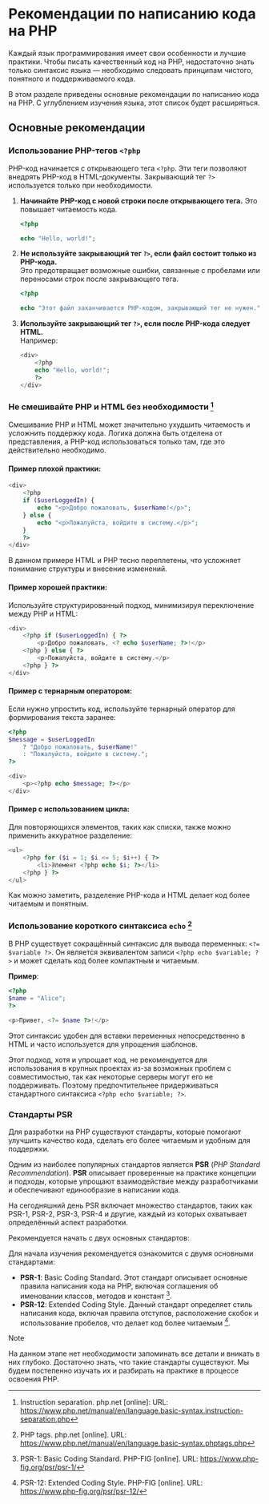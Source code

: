 # Рекомендации по написанию кода на PHP

Каждый язык программирования имеет свои особенности и лучшие практики. Чтобы писать качественный код на PHP, недостаточно знать только синтаксис языка — необходимо следовать принципам чистого, понятного и поддерживаемого кода.

В этом разделе приведены основные рекомендации по написанию кода на PHP. С углублением изучения языка, этот список будет расширяться.

## Основные рекомендации

### Использование PHP-тегов `<?php`

PHP-код начинается с открывающего тега `<?php`. Эти теги позволяют внедрять PHP-код в HTML-документы. Закрывающий тег `?>` используется только при необходимости.

1. **Начинайте PHP-код с новой строки после открывающего тега.**
   Это повышает читаемость кода.

   ```php
   <?php
   
   echo "Hello, world!";
   ```

2. **Не используйте закрывающий тег `?>`, если файл состоит только из PHP-кода.**  
   Это предотвращает возможные ошибки, связанные с пробелами или переносами строк после закрывающего тега.

   ```php
   <?php
   
   echo "Этот файл заканчивается PHP-кодом, закрывающий тег не нужен.";
   ```

3. **Используйте закрывающий тег `?>`, если после PHP-кода следует HTML.**  
   Например:
   ```php
   <div>
       <?php
       echo "Hello, world!";
       ?>
   </div>
   ```

### Не смешивайте PHP и HTML без необходимости [^2]

Смешивание PHP и HTML может значительно ухудшить читаемость и усложнить поддержку кода. Логика должна быть отделена от представления, а PHP-код использоваться только там, где это действительно необходимо.

#### Пример плохой практики:

```php
<div>
    <?php
    if ($userLoggedIn) {
        echo "<p>Добро пожаловать, $userName!</p>";
    } else {
        echo "<p>Пожалуйста, войдите в систему.</p>";
    }
    ?>
</div>
```

В данном примере HTML и PHP тесно переплетены, что усложняет понимание структуры и внесение изменений.

#### Пример хорошей практики:

Используйте структурированный подход, минимизируя переключение между PHP и HTML:

```php
<div>
    <?php if ($userLoggedIn) { ?>
        <p>Добро пожаловать, <? echo $userName; ?>!</p>
    <?php } else { ?>
        <p>Пожалуйста, войдите в систему.</p>
    <?php } ?>
</div>
```

#### Пример с тернарным оператором:

Если нужно упростить код, используйте тернарный оператор для формирования текста заранее:

```php
<?php
$message = $userLoggedIn
    ? "Добро пожаловать, $userName!"
    : "Пожалуйста, войдите в систему.";
?>

<div>
    <p><?php echo $message; ?></p>
</div>
```

#### Пример с использованием цикла:

Для повторяющихся элементов, таких как списки, также можно применить аккуратное разделение:

```php
<ul>
    <?php for ($i = 1; $i <= 5; $i++) { ?>
        <li>Элемент <?php echo $i; ?></li>
    <?php } ?>
</ul>
```

Как можно заметить, разделение PHP-кода и HTML делает код более читаемым и понятным.

### Использование короткого синтаксиса `echo` [^1]

В PHP существует сокращённый синтаксис для вывода переменных: `<?= $variable ?>`. Он является эквивалентом записи `<?php echo $variable; ?>` и может сделать код более компактным и читаемым.

**Пример**:

```php
<?php
$name = "Alice";
?>

<p>Привет, <?= $name ?>!</p>
```

Этот синтаксис удобен для вставки переменных непосредственно в HTML и часто используется для упрощения шаблонов.

Этот подход, хотя и упрощает код, не рекомендуется для использования в крупных проектах из-за возможных проблем с совместимостью, так как некоторые серверы могут его не поддерживать. Поэтому предпочтительнее придерживаться стандартного синтаксиса `<?php echo $variable; ?>`.

### Стандарты PSR

Для разработки на PHP существуют стандарты, которые помогают улучшить качество кода, сделать его более читаемым и удобным для поддержки.

Одним из наиболее популярных стандартов является **PSR** (*PHP Standard Recommendation*). **PSR** описывает проверенные на практике концепции и подходы, которые упрощают взаимодействие между разработчиками и обеспечивают единообразие в написании кода.

На сегодняшний день PSR включает множество стандартов, таких как PSR-1, PSR-2, PSR-3, PSR-4 и другие, каждый из которых охватывает определённый аспект разработки.

Рекомендуется начать с двух основных стандартов:

Для начала изучения рекомендуется ознакомится с двумя основными стандартами:

- **PSR-1**: Basic Coding Standard. Этот стандарт описывает основные правила написания кода на PHP, включая соглашения об именовании классов, методов и констант [^3].
- **PSR-12**: Extended Coding Style. Данный стандарт определяет стиль написания кода, включая правила отступов, расположение скобок и использование пробелов, что делает код более читаемым [^4].

> [!NOTE]
> На данном этапе нет необходимости запоминать все детали и вникать в них глубоко. Достаточно знать, что такие стандарты существуют. Мы будем постепенно изучать их и разбирать на практике в процессе освоения PHP.

[^1]: PHP tags. php.net [online]. URL: https://www.php.net/manual/en/language.basic-syntax.phptags.php
[^2]: Instruction separation. php.net [online]: URL: https://www.php.net/manual/en/language.basic-syntax.instruction-separation.php
[^3]: PSR-1: Basic Coding Standard. PHP-FIG [online]. URL: https://www.php-fig.org/psr/psr-1/
[^4]: PSR-12: Extended Coding Style. PHP-FIG [online]. URL: https://www.php-fig.org/psr/psr-12/